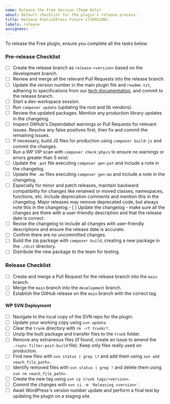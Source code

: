 ```yaml
---
name: Release the Free Version (Team Only)
about: Default checklist for the plugin's release process.
title: Release PublishPress Future v[VERSION]
labels: release
assignees: ''
---
```


To release the Free plugin, ensure you complete all the tasks below.

### Pre-release Checklist
- [ ] Create the release branch as `release-<version>` based on the development branch.
- [ ] Review and merge all the relevant Pull Requests into the release branch.
- [ ] Update the version number in the main plugin file and `readme.txt`, adhering to specifications from our [tech documentation](https://rambleventures.slab.com/posts/version-numbers-58nmrk4b), and commit to the release branch.
- [ ] Start a dev-workspace session.
- [ ] Run `composer update` (updating the root and lib vendors).
- [ ] Review the updated packages. Mention any production library updates in the changelog.
- [ ] Inspect GitHub's Dependabot warnings or Pull Requests for relevant issues. Resolve any false positives first, then fix and commit the remaining issues.
- [ ] If necessary, build JS files for production using `composer build:js` and commit the changes.
- [ ] Run a WP VIP scan with `composer check:phpcs` to ensure no warnings or errors greater than 5 exist.
- [ ] Update the `.pot` file executing `composer gen:pot` and include a note in the changelog.
- [ ] Update the `.mo` files executing `composer gen:mo` and include a note in the changelog.
- [ ] Especially for minor and patch releases, maintain backward compatibility for changes like renamed or moved classes, namespaces, functions, etc. Include deprecation comments and mention this in the changelog. Major releases may remove deprecated code, but always note this in the changelog.- [ ] Update the changelog - make sure all the changes are there with a user-friendly description and that the release date is correct.
- [ ] Revise the changelog to include all changes with user-friendly descriptions and ensure the release date is accurate.
- [ ] Confirm there are no uncommitted changes.
- [ ] Build the zip package with `composer build`, creating a new package in the `./dist` directory.
- [ ] Distribute the new package to the team for testing.

### Release Checklist
- [ ] Create and merge a Pull Request for the release branch into the `main` branch.
- [ ] Merge the `main` branch into the `development` branch.
- [ ] Establish the GitHub release on the `main` branch with the correct tag.

#### WP SVN Deployment
- [ ] Navigate to the local copy of the SVN repo for the plugin.
- [ ] Update your working copy using `svn update`.
- [ ] Clear the `trunk` directory with `rm -rf trunk/*`.
- [ ] Unzip the built package and transfer files to the `trunk` folder.
- [ ] Remove any extraneous files (if found, create an issue to amend the `.rsync-filter-post-build` file). Keep only files really used on production.
- [ ] Find new files with `svn status | grep \?` and add them using `svn add <each_file_path>`.
- [ ] Identify removed files with `svn status | grep !` and delete them using `svn rm <each_file_path>`.
- [ ] Create the new tag using `svn cp trunk tags/<version>`.
- [ ] Commit the changes with `svn ci -m 'Releasing <version>'`.
- [ ] Await WordPress's version number update and perform a final test by updating the plugin on a staging site.
